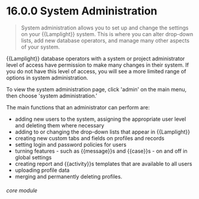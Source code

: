 # 16.0.0    System Administration

> System administration allows you to set up and change the settings on your {{Lamplight}} system. This is where you can alter drop-down lists, add new database operators, and manage many other aspects of your system. 

{{Lamplight}} database operators with a system or project administrator level of access have permission to make many changes in their system. If you do not have this level of access, you will see a more limited range of options in system administration. 

To view the system administration page, click 'admin' on the main menu, then choose 'system administration.'

The main functions that an administrator can perform are:

- adding new users to the system, assigning the appropriate user level and deleting them where necessary
- adding to or changing the drop-down lists that appear in {{Lamplight}}
- creating new custom tabs and fields on profiles and records
- setting login and password policies for users
- turning features - such as {{message}}s and {{case}}s - on and off in global settings
- creating report and {{activity}}s templates that are available to all users
- uploading profile data
- merging and permanently deleting profiles.

 

###### core module

